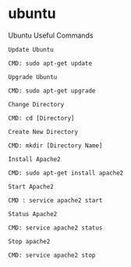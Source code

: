 # ubuntu

Ubuntu Useful Commands

`Update Ubuntu`

`CMD: sudo apt-get update`

`Upgrade Ubuntu`

`CMD: sudo apt-get upgrade`

`Change Directory `

`CMD: cd [Directory]`

`Create New Directory `

`CMD: mkdir [Directory Name]`

`Install Apache2`

`CMD: sudo apt-get install apache2`

`Start Apache2`

`CMD : service apache2 start`

`Status Apache2 `

`CMD: service apache2 status`

`Stop apache2`

`CMD: service apache2 stop`
